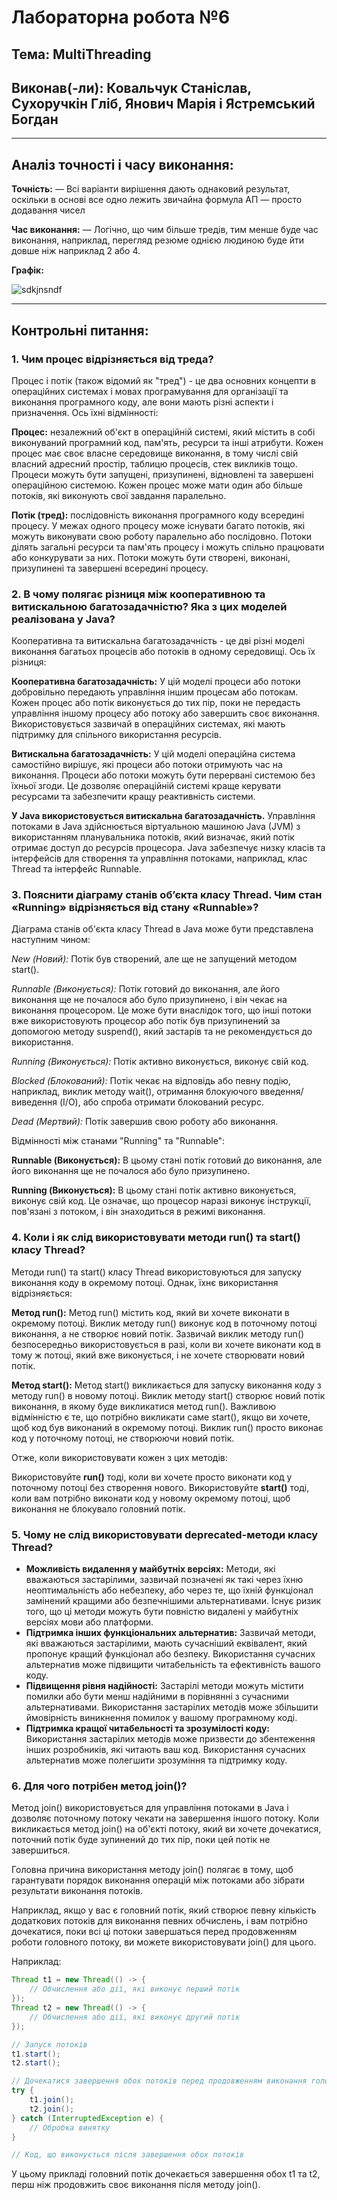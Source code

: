 # Лабораторна робота №6
## Тема: MultiThreading
## Виконав(-ли): Ковальчук Станіслав, Сухоручкін Гліб, Янович Марія і Ястремський Богдан
---
## Аналіз точності і часу виконання:
**Точність:**
— Всі варіанти вирішення дають однаковий результат, оскільки в основі все одно лежить звичайна формула АП — просто додавання чисел

**Час виконання:**
— Логічно, що чим більше тредів, тим менше буде час виконання, наприклад, перегляд резюме однією людиною буде йти довше ніж наприклад 2 або 4.

**Графік:**

![sdkjnsndf](https://github.com/KPI-IA-34-Team-8/Programming_6thLab/blob/main/t(k).png)

---
## Контрольні питання:

### 1. Чим процес відрізняється від треда?
Процес і потік (також відомий як "тред") - це два основних концепти в операційних системах і мовах програмування для організації та виконання програмного коду, але вони мають різні аспекти і призначення. 
Ось їхні відмінності:

**Процес:**
незалежний об'єкт в операційній системі, який містить в собі виконуваний програмний код, пам'ять, ресурси та інші атрибути.
Кожен процес має своє власне середовище виконання, в тому числі свій власний адресний простір, таблицю процесів, стек викликів тощо.
Процеси можуть бути запущені, призупинені, відновлені та завершені операційною системою.
Кожен процес може мати один або більше потоків, які виконують свої завдання паралельно.

**Потік (тред):**
послідовність виконання програмного коду всередині процесу.
У межах одного процесу може існувати багато потоків, які можуть виконувати свою роботу паралельно або послідовно.
Потоки ділять загальні ресурси та пам'ять процесу і можуть спільно працювати або конкурувати за них.
Потоки можуть бути створені, виконані, призупинені та завершені всередині процесу.

### 2. В чому полягає різниця між кооперативною та витискальною багатозадачністю? Яка з цих моделей реалізована у Java?

Кооперативна та витискальна багатозадачність - це дві різні моделі виконання багатьох процесів або потоків в одному середовищі. 
Ось їх різниця:

**Кооперативна багатозадачність:**
У цій моделі процеси або потоки добровільно передають управління іншим процесам або потокам.
Кожен процес або потік виконується до тих пір, поки не передасть управління іншому процесу або потоку або завершить своє виконання.
Використовується зазвичай в операційних системах, які мають підтримку для спільного використання ресурсів.

**Витискальна багатозадачність:**
У цій моделі операційна система самостійно вирішує, які процеси або потоки отримують час на виконання.
Процеси або потоки можуть бути перервані системою без їхньої згоди.
Це дозволяє операційній системі краще керувати ресурсами та забезпечити кращу реактивність системи.

**У Java використовується витискальна багатозадачність.** Управління потоками в Java здійснюється віртуальною машиною Java (JVM) з використанням планувальника потоків, який визначає, який потік отримає доступ до ресурсів процесора. Java забезпечує низку класів та інтерфейсів для створення та управління потоками, наприклад, клас Thread та інтерфейс Runnable.

### 3. Пояснити діаграму станів об’єкта класу Thread. Чим стан «Running» відрізняється від стану «Runnable»?

Діаграма станів об'єкта класу Thread в Java може бути представлена наступним чином:

*New (Новий):* Потік був створений, але ще не запущений методом start().

*Runnable (Виконується):* Потік готовий до виконання, але його виконання ще не почалося або було призупинено, і він чекає на виконання процесором. Це може бути внаслідок того, що інші потоки вже використовують процесор або потік був призупинений за допомогою методу suspend(), який застарів та не рекомендується до використання.

*Running (Виконується):* Потік активно виконується, виконує свій код.

*Blocked (Блокований):* Потік чекає на відповідь або певну подію, наприклад, виклик методу wait(), отримання блокуючого введення/виведення (I/O), або спроба отримати блокований ресурс.

*Dead (Мертвий):* Потік завершив свою роботу або виконання.

Відмінності між станами "Running" та "Runnable":

**Runnable (Виконується):** В цьому стані потік готовий до виконання, але його виконання ще не почалося або було призупинено.

**Running (Виконується):** В цьому стані потік активно виконується, виконує свій код. Це означає, що процесор наразі виконує інструкції, пов'язані з потоком, і він знаходиться в режимі виконання.

### 4. Коли і як слід використовувати методи run() та start() класу Thread?

Методи run() та start() класу Thread використовуються для запуску виконання коду в окремому потоці. 
Однак, їхнє використання відрізняється:

**Метод run():**
Метод run() містить код, який ви хочете виконати в окремому потоці.
Виклик методу run() виконує код в поточному потоці виконання, а не створює новий потік.
Зазвичай виклик методу run() безпосередньо використовується в разі, коли ви хочете виконати код в тому ж потоці, який вже виконується, і не хочете створювати новий потік.

**Метод start():**
Метод start() викликається для запуску виконання коду з методу run() в новому потоці.
Виклик методу start() створює новий потік виконання, в якому буде викликатися метод run().
Важливою відмінністю є те, що потрібно викликати саме start(), якщо ви хочете, щоб код був виконаний в окремому потоці. Виклик run() просто виконає код у поточному потоці, не створюючи новий потік.

Отже, коли використовувати кожен з цих методів:

Використовуйте **run()** тоді, коли ви хочете просто виконати код у поточному потоці без створення нового.
Використовуйте **start()** тоді, коли вам потрібно виконати код у новому окремому потоці, щоб виконання не блокувало головний потік.

### 5. Чому не слід використовувати deprecated-методи класу Thread?
- **Можливість видалення у майбутніх версіях:** Методи, які вважаються застарілими, зазвичай позначені як такі через їхню неоптимальність або небезпеку, або через те, що їхній функціонал замінений кращими або безпечнішими альтернативами. Існує ризик того, що ці методи можуть бути повністю видалені у майбутніх версіях мови або платформи.
- **Підтримка інших функціональних альтернатив:** Зазвичай методи, які вважаються застарілими, мають сучасніший еквівалент, який пропонує кращий функціонал або безпеку. Використання сучасних альтернатив може підвищити читабельність та ефективність вашого коду.
- **Підвищення рівня надійності:** Застарілі методи можуть містити помилки або бути менш надійними в порівнянні з сучасними альтернативами. Використання застарілих методів може збільшити ймовірність виникнення помилок у вашому програмному коді.
- **Підтримка кращої читабельності та зрозумілості коду:** Використання застарілих методів може призвести до збентеження інших розробників, які читають ваш код. Використання сучасних альтернатив може полегшити зрозуміння та підтримку коду.

### 6. Для чого потрібен метод join()?

Метод join() використовується для управління потоками в Java і дозволяє поточному потоку чекати на завершення іншого потоку. Коли викликається метод join() на об'єкті потоку, який ви хочете дочекатися, поточний потік буде зупинений до тих пір, поки цей потік не завершиться.

Головна причина використання методу join() полягає в тому, щоб гарантувати порядок виконання операцій між потоками або зібрати результати виконання потоків.

Наприклад, якщо у вас є головний потік, який створює певну кількість додаткових потоків для виконання певних обчислень, і вам потрібно дочекатися, поки всі ці потоки завершаться перед продовженням роботи головного потоку, ви можете використовувати join() для цього.

Наприклад:

```java
Thread t1 = new Thread(() -> {
    // Обчислення або дії, які виконує перший потік
});
Thread t2 = new Thread(() -> {
    // Обчислення або дії, які виконує другий потік
});

// Запуск потоків
t1.start();
t2.start();

// Дочекатися завершення обох потоків перед продовженням виконання головного потоку
try {
    t1.join();
    t2.join();
} catch (InterruptedException e) {
    // Обробка винятку
}

// Код, що виконується після завершення обох потоків
```
У цьому прикладі головний потік дочекається завершення обох t1 та t2, перш ніж продовжить своє виконання після методу join().
